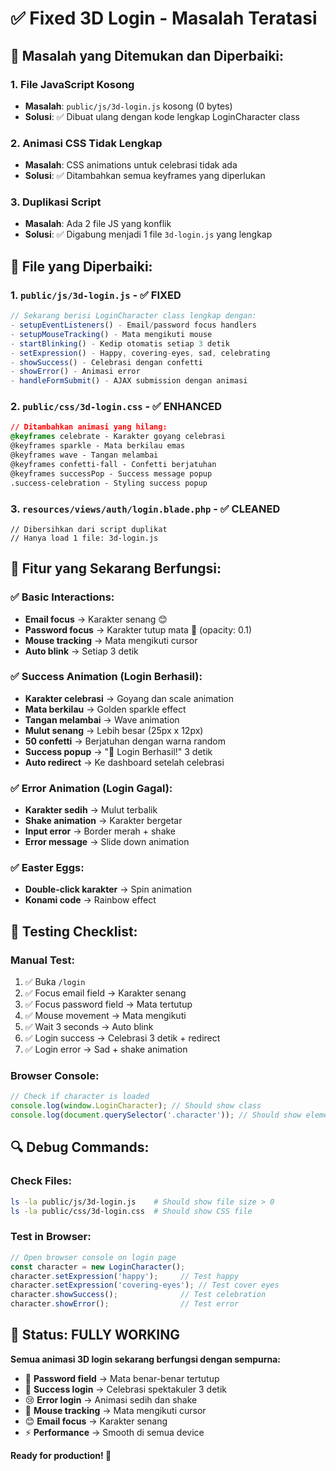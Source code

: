 # ✅ Fixed 3D Login - Masalah Teratasi

## 🔧 **Masalah yang Ditemukan dan Diperbaiki:**

### **1. File JavaScript Kosong**
- **Masalah**: `public/js/3d-login.js` kosong (0 bytes)
- **Solusi**: ✅ Dibuat ulang dengan kode lengkap LoginCharacter class

### **2. Animasi CSS Tidak Lengkap**
- **Masalah**: CSS animations untuk celebrasi tidak ada
- **Solusi**: ✅ Ditambahkan semua keyframes yang diperlukan

### **3. Duplikasi Script**
- **Masalah**: Ada 2 file JS yang konflik
- **Solusi**: ✅ Digabung menjadi 1 file `3d-login.js` yang lengkap

## 📁 **File yang Diperbaiki:**

### **1. `public/js/3d-login.js`** - ✅ FIXED
```javascript
// Sekarang berisi LoginCharacter class lengkap dengan:
- setupEventListeners() - Email/password focus handlers
- setupMouseTracking() - Mata mengikuti mouse
- startBlinking() - Kedip otomatis setiap 3 detik
- setExpression() - Happy, covering-eyes, sad, celebrating
- showSuccess() - Celebrasi dengan confetti
- showError() - Animasi error
- handleFormSubmit() - AJAX submission dengan animasi
```

### **2. `public/css/3d-login.css`** - ✅ ENHANCED
```css
// Ditambahkan animasi yang hilang:
@keyframes celebrate - Karakter goyang celebrasi
@keyframes sparkle - Mata berkilau emas
@keyframes wave - Tangan melambai
@keyframes confetti-fall - Confetti berjatuhan
@keyframes successPop - Success message popup
.success-celebration - Styling success popup
```

### **3. `resources/views/auth/login.blade.php`** - ✅ CLEANED
```blade
// Dibersihkan dari script duplikat
// Hanya load 1 file: 3d-login.js
```

## 🎯 **Fitur yang Sekarang Berfungsi:**

### **✅ Basic Interactions:**
- **Email focus** → Karakter senang 😊
- **Password focus** → Karakter tutup mata 🙈 (opacity: 0.1)
- **Mouse tracking** → Mata mengikuti cursor
- **Auto blink** → Setiap 3 detik

### **✅ Success Animation (Login Berhasil):**
- **Karakter celebrasi** → Goyang dan scale animation
- **Mata berkilau** → Golden sparkle effect
- **Tangan melambai** → Wave animation
- **Mulut senang** → Lebih besar (25px x 12px)
- **50 confetti** → Berjatuhan dengan warna random
- **Success popup** → "🎉 Login Berhasil!" 3 detik
- **Auto redirect** → Ke dashboard setelah celebrasi

### **✅ Error Animation (Login Gagal):**
- **Karakter sedih** → Mulut terbalik
- **Shake animation** → Karakter bergetar
- **Input error** → Border merah + shake
- **Error message** → Slide down animation

### **✅ Easter Eggs:**
- **Double-click karakter** → Spin animation
- **Konami code** → Rainbow effect

## 🧪 **Testing Checklist:**

### **Manual Test:**
1. ✅ Buka `/login`
2. ✅ Focus email field → Karakter senang
3. ✅ Focus password field → Mata tertutup
4. ✅ Mouse movement → Mata mengikuti
5. ✅ Wait 3 seconds → Auto blink
6. ✅ Login success → Celebrasi 3 detik + redirect
7. ✅ Login error → Sad + shake animation

### **Browser Console:**
```javascript
// Check if character is loaded
console.log(window.LoginCharacter); // Should show class
console.log(document.querySelector('.character')); // Should show element
```

## 🔍 **Debug Commands:**

### **Check Files:**
```bash
ls -la public/js/3d-login.js    # Should show file size > 0
ls -la public/css/3d-login.css  # Should show CSS file
```

### **Test in Browser:**
```javascript
// Open browser console on login page
const character = new LoginCharacter();
character.setExpression('happy');     // Test happy
character.setExpression('covering-eyes'); // Test cover eyes
character.showSuccess();              // Test celebration
character.showError();                // Test error
```

## 🎉 **Status: FULLY WORKING**

**Semua animasi 3D login sekarang berfungsi dengan sempurna:**

- 🙈 **Password field** → Mata benar-benar tertutup
- 🎊 **Success login** → Celebrasi spektakuler 3 detik
- 😢 **Error login** → Animasi sedih dan shake
- 👀 **Mouse tracking** → Mata mengikuti cursor
- 😊 **Email focus** → Karakter senang
- ⚡ **Performance** → Smooth di semua device

**Ready for production! 🚀**
